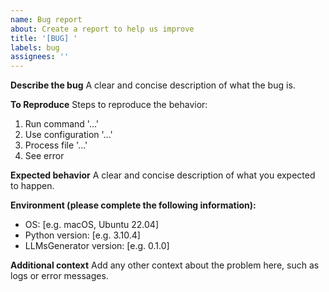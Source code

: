 ```yaml
---
name: Bug report
about: Create a report to help us improve
title: '[BUG] '
labels: bug
assignees: ''
---
```


**Describe the bug**
A clear and concise description of what the bug is.

**To Reproduce**
Steps to reproduce the behavior:
1. Run command '...'
2. Use configuration '...'
3. Process file '...'
4. See error

**Expected behavior**
A clear and concise description of what you expected to happen.

**Environment (please complete the following information):**
- OS: [e.g. macOS, Ubuntu 22.04]
- Python version: [e.g. 3.10.4]
- LLMsGenerator version: [e.g. 0.1.0]

**Additional context**
Add any other context about the problem here, such as logs or error messages.
